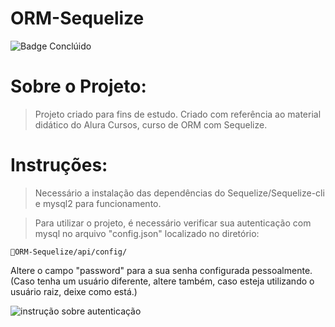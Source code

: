 # ORM-Sequelize

![Badge Conclúido](https://img.shields.io/static/v1?label=STATUS&message=CONCLUÍDO&color=green&style=flat-square)

# Sobre o Projeto:

> Projeto criado para fins de estudo.
> Criado com referência ao material didático do Alura Cursos, curso de ORM com Sequelize.

# Instruções:

>Necessário a instalação das dependências do Sequelize/Sequelize-cli e mysql2 para funcionamento.

>Para utilizar o projeto, é necessário verificar sua autenticação com mysql no arquivo "config.json" localizado no diretório:

``` 📁ORM-Sequelize/api/config/ ```

Altere o campo "password" para a sua senha configurada pessoalmente. (Caso tenha um usuário diferente, altere também, caso esteja utilizando o usuário raiz, deixe como está.)

![instrução sobre autenticação](https://user-images.githubusercontent.com/113362701/225361080-c16d1bd8-7209-49ad-990e-9e962a576d0d.png)
